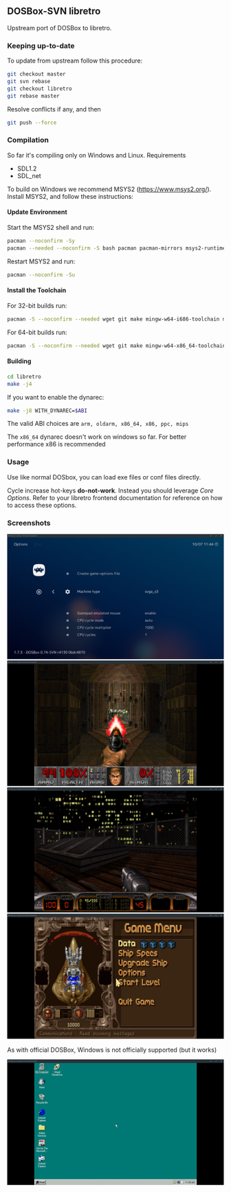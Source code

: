 ## DOSBox-SVN libretro

Upstream port of DOSBox to libretro.

### Keeping up-to-date
To update from upstream follow this procedure:

```bash
git checkout master
git svn rebase
git checkout libretro
git rebase master
```

Resolve conflicts if any, and then
```bash
git push --force
```

### Compilation
So far it's compiling only on Windows and Linux.
Requirements

- SDL1.2
- SDL_net

To build on Windows we recommend MSYS2 (https://www.msys2.org/).
Install MSYS2, and follow these instructions:

#### Update Environment

Start the MSYS2 shell and run:

```bash
pacman --noconfirm -Sy
pacman --needed --noconfirm -S bash pacman pacman-mirrors msys2-runtime
```

Restart MSYS2 and run:

```bash
pacman --noconfirm -Su
```

#### Install the Toolchain

For 32-bit builds run:

```bash
pacman -S --noconfirm --needed wget git make mingw-w64-i686-toolchain mingw-w64-i686-ntldd mingw-w64-i686-zlib mingw-w64-i686-pkg-config mingw-w64-i686-SDL2 mingw-w64-i686-SDL mingw-w64-i686-SDL_net
```

For 64-bit builds run:

```bash
pacman -S --noconfirm --needed wget git make mingw-w64-x86_64-toolchain mingw-w64-x86_64-ntldd mingw-w64-x86_64-zlib mingw-w64-x86_64-pkg-config mingw-w64-x86_64-SDL2 mingw-w64-x86_64-SDL mingw-w64-x86_64-SDL_net
```

#### Building

```bash
cd libretro
make -j4
```

If you want to enable the dynarec:

```bash
make -j8 WITH_DYNAREC=$ABI
```

The valid ABI choices are `arm, oldarm, x86_64, x86, ppc, mips`

The `x86_64` dynarec doesn't work on windows so far. For better performance x86 is recommended

### Usage

Use like normal DOSbox, you can load exe files or conf files directly.

Cycle increase hot-keys **do-not-work**. Instead you should leverage *Core Options*. Refer to your libretro frontend documentation for reference on how to access these options.

### Screenshots

![RetroArch GUI](docs/images/screenshot_gui.png "RetroArch GUI")
![DOOM II](docs/images/screenshot_doom.png "DOOM II")
![Duke Nukem 3D](docs/images/screenshot_duke.png "Duke Nukem 3D")
![Tyrian](docs/images/screenshot_tyrian.png "Tyrian")

As with official DOSBox, Windows is not officially supported (but it works)

![Windows 95](docs/images/screenshot_win.png "Windows 95")






